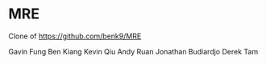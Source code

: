 # MRE

Clone of https://github.com/benk9/MRE


Gavin Fung
Ben Kiang
Kevin Qiu
Andy Ruan
Jonathan Budiardjo
Derek Tam
